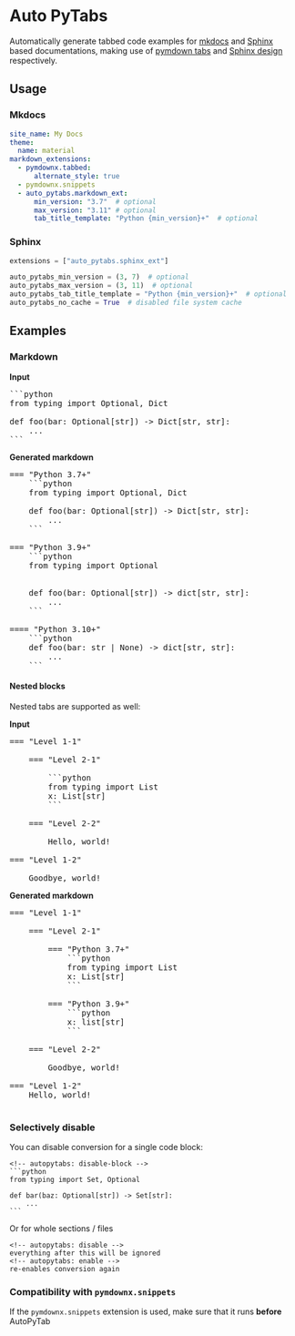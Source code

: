 # Auto PyTabs

Automatically generate tabbed code examples for [mkdocs](https://www.mkdocs.org)
and [Sphinx](https://www.sphinx-doc.org) based documentations, 
making use of [pymdown tabs](https://facelessuser.github.io/pymdown-extensions/extensions/tabbed/) and
[Sphinx design](https://sphinx-design.readthedocs.io/en/latest/tabs.html) respectively.


## Usage


### Mkdocs

```yaml
site_name: My Docs
theme:
  name: material
markdown_extensions:
  - pymdownx.tabbed:
      alternate_style: true
  - pymdownx.snippets
  - auto_pytabs.markdown_ext:
      min_version: "3.7"  # optional
      max_version: "3.11" # optional
      tab_title_template: "Python {min_version}+"  # optional
```

### Sphinx

```python
extensions = ["auto_pytabs.sphinx_ext"]

auto_pytabs_min_version = (3, 7)  # optional
auto_pytabs_max_version = (3, 11)  # optional
auto_pytabs_tab_title_template = "Python {min_version}+"  # optional 
auto_pytabs_no_cache = True  # disabled file system cache
```

## Examples

### Markdown

**Input**

<pre>
```python
from typing import Optional, Dict

def foo(bar: Optional[str]) -> Dict[str, str]:
    ...
```
</pre>

**Generated markdown**

<pre>
=== "Python 3.7+"
    ```python
    from typing import Optional, Dict

    def foo(bar: Optional[str]) -> Dict[str, str]:
        ...
    ```

=== "Python 3.9+"
    ```python
    from typing import Optional
    
    
    def foo(bar: Optional[str]) -> dict[str, str]:
        ...
    ```

==== "Python 3.10+"
    ```python
    def foo(bar: str | None) -> dict[str, str]:
        ...
    ```
</pre>


#### Nested blocks

Nested tabs are supported as well:

**Input**
<pre>
=== "Level 1-1"

    === "Level 2-1"

        ```python
        from typing import List
        x: List[str]
        ```

    === "Level 2-2"
    
        Hello, world!

=== "Level 1-2"

    Goodbye, world!
</pre>

**Generated markdown**

<pre>
=== "Level 1-1"

    === "Level 2-1"

        === "Python 3.7+"
            ```python
            from typing import List
            x: List[str]
            ```
        
        === "Python 3.9+"
            ```python
            x: list[str]
            ```

    === "Level 2-2"

        Goodbye, world!

=== "Level 1-2"
    Hello, world!
    
</pre>

### Selectively disable

You can disable conversion for a single code block:

    <!-- autopytabs: disable-block -->
    ```python
    from typing import Set, Optional
    
    def bar(baz: Optional[str]) -> Set[str]:
        ...
    ```

Or for whole sections / files

    <!-- autopytabs: disable -->
    everything after this will be ignored
    <!-- autopytabs: enable -->
    re-enables conversion again

### Compatibility with `pymdownx.snippets`

If the `pymdownx.snippets` extension is used, make sure that it runs **before** AutoPyTab

